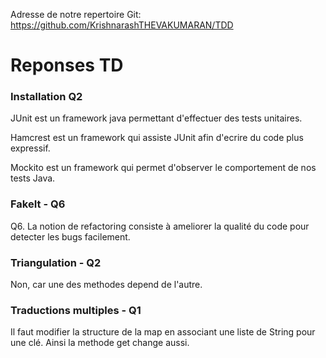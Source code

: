 Adresse de notre repertoire Git: https://github.com/KrishnarashTHEVAKUMARAN/TDD


# Reponses TD

### Installation Q2 
JUnit est un framework java permettant d'effectuer des tests unitaires.

Hamcrest est un framework qui assiste JUnit afin d'ecrire du code plus expressif.

Mockito est un framework qui permet d'observer le comportement de nos tests Java.

### FakeIt - Q6

Q6. La notion de refactoring consiste à ameliorer la qualité du code pour detecter les bugs facilement.

### Triangulation - Q2

Non, car une des methodes depend de l'autre.

### Traductions multiples - Q1

Il faut modifier la structure de la map en associant une liste de String pour une clé. Ainsi la methode get change aussi.
